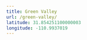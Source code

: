 ```yaml
---
title: Green Valley
url: /green-valley/
latitude: 31.854251100000003
longitude: -110.9937019
---
```

